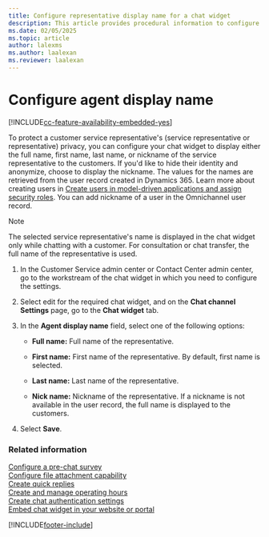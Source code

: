 ```yaml
---
title: Configure representative display name for a chat widget
description: This article provides procedural information to configure a representative's display name for a chat widget.
ms.date: 02/05/2025
ms.topic: article
author: lalexms
ms.author: laalexan
ms.reviewer: laalexan
---
```


# Configure agent display name

[!INCLUDE[cc-feature-availability-embedded-yes](../../includes/cc-feature-availability-embedded-yes.md)]

To protect a customer service representative's (service representative or representative) privacy, you can configure your chat widget to display either the full name, first name, last name, or nickname of the service representative to the customers. If you'd like to hide their identity and anonymize, choose to display the nickname. The values for the names are retrieved from the user record created in Dynamics 365. Learn more about creating users in [Create users in model-driven applications and assign security roles](/power-platform/admin/create-users-assign-online-security-roles). You can add nickname of a user in the Omnichannel user record.

> [!NOTE]
> The selected service representative's name is displayed in the chat widget only while chatting with a customer. For consultation or chat transfer, the full name of the representative is used.

1. In the Customer Service admin center or Contact Center admin center, go to the workstream of the chat widget in which you need to configure the settings. 
1. Select edit for the required chat widget, and on the **Chat channel Settings** page, go to the **Chat widget** tab.

1. In the **Agent display name** field, select one of the following options:

    - **Full name:** Full name of the representative.

    - **First name:** First name of the representative. By default, first name is selected.

    - **Last name:** Last name of the representative.

    - **Nick name:** Nickname of the representative. If a nickname is not available in the user record, the full name is displayed to the customers.

1. Select **Save**.

### Related information

[Configure a pre-chat survey](configure-pre-chat-survey.md) <br>
[Configure file attachment capability](configure-file-attachment.md)<br>
[Create quick replies](create-quick-replies.md) <br>
[Create and manage operating hours](create-operating-hours.md) <br>
[Create chat authentication settings](create-chat-auth-settings.md) <br> 
[Embed chat widget in your website or portal](embed-chat-widget-portal.md)


[!INCLUDE[footer-include](../../includes/footer-banner.md)]
